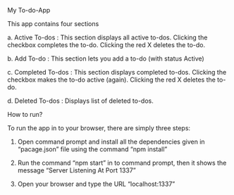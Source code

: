 My To-do-App

This app contains four sections


a.	Active To-dos : This section displays all active to-dos. Clicking the checkbox completes the to-do. Clicking the red X deletes the to-do.


b.	Add To-do : This section lets you add a to-do (with status Active)


c.	Completed To-dos : This section displays completed to-dos. Clicking the checkbox makes the to-do active (again). Clicking the red X deletes the to-do.


d.	Deleted To-dos : Displays list of deleted to-dos.


How to run?


To run the app in to your browser, there are simply three steps:


1.	Open command prompt and install all the dependencies given in “pacage.json” file using the command “npm install”


2.	Run the command “npm start” in to command prompt, then it shows the message “Server Listening At Port 1337”


3.	Open your browser and type the URL “localhost:1337” 
